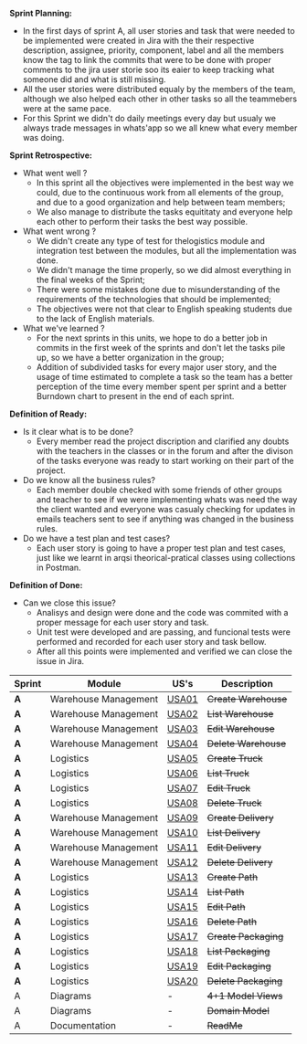 **Sprint Planning:**

* In the first days of sprint A, all user stories and task that were needed to be implemented were created in Jira with the their respective description, assignee, priority, component, label and all the members know the tag to link the commits that were to be done with proper comments to the jira user storie soo its eaier to keep tracking what someone did and what is still missing.
* All the user stories were distributed equaly by the members of the team, although we also helped each other in other tasks so all the teammebers were at the same pace.
* For this Sprint we didn't do daily meetings every day but usualy we always trade messages in whats'app so we all knew what every member was doing.

**Sprint Retrospective:**

* What went well ?
  * In this sprint all the objectives were implemented in the best way we could, due to the continuous work from all elements of the group, and due to a good organization and help between team members;
  * We also manage to distribute the tasks equititaty and everyone help each other to perform their tasks the best way possible.
* What went wrong ?
  * We didn't create any type of test for thelogistics module and integration test between the modules, but all the implementation was done.
  * We didn't manage the time properly, so we did almost everything in the final weeks of the Sprint;
  * There were some mistakes done due to misunderstanding of the requirements of the technologies that should be implemented;
  * The objectives were not that clear to English speaking students due to the lack of English materials.
* What we've learned ?
  * For the next sprints in this units, we hope to do a better job in commits in the first week of the sprints and don't let the tasks pile up, so we have a better organization in the group;
  * Addition of subdivided tasks for every major user story, and the usage of time estimated to complete a task so the team has a better perception of the time every member spent per sprint and a better Burndown chart to present in the end of each sprint.

**Definition of Ready:**

* Is it clear what is to be done?
  * Every member read the project discription and clarified any doubts with the teachers in the classes or in the forum and after the divison of the tasks everyone was ready to start working on their part of the project.
* Do we know all the business rules?
  * Each member double checked with some friends of other groups and teacher to see if we were implementing whats was need the way the client wanted and everyone was casualy checking for updates in emails teachers sent to see if anything was changed in the business rules.
* Do we have a test plan and test cases?
  * Each user story is going to have a proper test plan and test cases, just like we learnt in arqsi theorical-pratical classes using collections in Postman.

**Definition of Done:**

* Can we close this issue?
  * Analisys and design were done and the code was commited with a proper message for each user story and task.
  * Unit test were developed and are passing, and funcional tests were performed and recorded for each user story and task bellow.
  * After all this points were implemented and verified we can close the issue in Jira.

| Sprint      | Module               | US's                               | Description            |
| ----------- | -------------------- | ---------------------------------- | ---------------------- |
| **A** | Warehouse Management | [USA01](/USA01/USA01.md)              | ~~Create Warehouse~~  |
| **A** | Warehouse Management | [USA02](/Docs/SprintA/USA02/USA02.md) | ~~List Warehouse~~    |
| **A** | Warehouse Management | [USA03](/Docs/SprintA/USA03/USA03.md) | ~~Edit Warehouse~~    |
| **A** | Warehouse Management | [USA04](/Docs/SprintA/USA04/USA04.md) | ~~Delete Warehouse~~  |
| **A** | Logistics            | [USA05](/Docs/SprintA/USA05/USA05.md) | ~~Create Truck~~      |
| **A** | Logistics            | [USA06](/Docs/SprintA/USA06/USA06.md) | ~~List Truck~~       |
| **A** | Logistics            | [USA07](/Docs/SprintA/USA07/USA07.md) | ~~Edit Truck~~       |
| **A** | Logistics            | [USA08](/Docs/SprintA/USA08/USA08.md) | ~~Delete Truck~~     |
| **A** | Warehouse Management | [USA09](/Docs/SprintA/USA09/USA09.md) | ~~Create Delivery~~   |
| **A** | Warehouse Management | [USA10](/Docs/SprintA/USA10/USA10.md) | ~~List Delivery~~     |
| **A** | Warehouse Management | [USA11](/Docs/SprintA/USA11/USA11.md) | ~~Edit Delivery~~    |
| **A** | Warehouse Management | [USA12](/Docs/SprintA/USA12/USA12.md) | ~~Delete Delivery~~   |
| **A** | Logistics            | [USA13](/Docs/SprintA/USA13/USA13.md) | ~~Create Path~~       |
| **A** | Logistics            | [USA14](/Docs/SprintA/USA14/USA14.md) | ~~List Path~~        |
| **A** | Logistics            | [USA15](/Docs/SprintA/USA15/USA15.md) | ~~Edit Path~~        |
| **A** | Logistics            | [USA16](/Docs/SprintA/USA16/USA16.md) | ~~Delete Path~~      |
| **A** | Logistics            | [USA17](/Docs/SprintA/USA17/USA17.md) | ~~Create Packaging~~  |
| **A** | Logistics            | [USA18](/Docs/SprintA/USA18/USA18.md) | ~~List Packaging~~   |
| **A** | Logistics            | [USA19](/Docs/SprintA/USA19/USA19.md) | ~~Edit Packaging~~   |
| **A** | Logistics            | [USA20](/Docs/SprintA/USA20/USA20.md) | ~~Delete Packaging~~ |
| A           | Diagrams             | -                                  | ~~4+1 Model Views~~   |
| A           | Diagrams             | -                                  | ~~Domain Model~~      |
| A           | Documentation        | -                                  | ~~ReadMe~~            |
